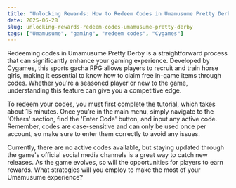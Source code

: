 ```yaml
---
title: "Unlocking Rewards: How to Redeem Codes in Umamusume Pretty Derby"
date: 2025-06-28
slug: unlocking-rewards-redeem-codes-umamusume-pretty-derby
tags: ["Umamusume", "gaming", "redeem codes", "Cygames"]
---
```


Redeeming codes in Umamusume Pretty Derby is a straightforward process that can significantly enhance your gaming experience. Developed by Cygames, this sports gacha RPG allows players to recruit and train horse girls, making it essential to know how to claim free in-game items through codes. Whether you're a seasoned player or new to the game, understanding this feature can give you a competitive edge.

To redeem your codes, you must first complete the tutorial, which takes about 15 minutes. Once you’re in the main menu, simply navigate to the 'Others' section, find the 'Enter Code' button, and input any active code. Remember, codes are case-sensitive and can only be used once per account, so make sure to enter them correctly to avoid any issues.

Currently, there are no active codes available, but staying updated through the game's official social media channels is a great way to catch new releases. As the game evolves, so will the opportunities for players to earn rewards. What strategies will you employ to make the most of your Umamusume experience?
